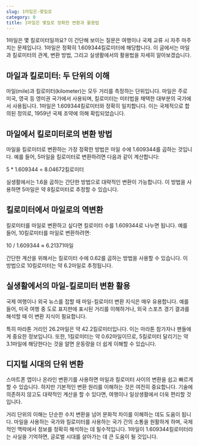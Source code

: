 ```yaml
---
slug: 1마일은-몇킬로
category: 0
title: 1마일은 몇킬로 정확한 변환과 활용법
---
```


1마일은 몇 킬로미터일까요? 이 간단해 보이는 질문은 여행이나 국제 교류 시 자주 마주치는 문제입니다. 1마일은 정확히 1.609344킬로미터에 해당합니다. 이 글에서는 마일과 킬로미터의 관계, 변환 방법, 그리고 실생활에서의 활용법을 자세히 알아보겠습니다.

## 마일과 킬로미터: 두 단위의 이해

마일(mile)과 킬로미터(kilometer)는 모두 거리를 측정하는 단위입니다. 마일은 주로 미국, 영국 등 영미권 국가에서 사용되며, 킬로미터는 미터법을 채택한 대부분의 국가에서 사용됩니다. 1마일은 1.609344킬로미터와 정확히 일치합니다. 이는 국제적으로 합의된 정의로, 1959년 국제 조약에 의해 확립되었습니다.

## 마일에서 킬로미터로의 변환 방법

마일을 킬로미터로 변환하는 가장 정확한 방법은 마일 수에 1.609344를 곱하는 것입니다. 예를 들어, 5마일을 킬로미터로 변환하려면 다음과 같이 계산합니다:

5 \* 1.609344 = 8.04672킬로미터

실생활에서는 1.6을 곱하는 간단한 방법으로 대략적인 변환이 가능합니다. 이 방법을 사용하면 5마일은 약 8킬로미터로 추정할 수 있습니다.

## 킬로미터에서 마일로의 역변환

킬로미터를 마일로 변환하고 싶다면 킬로미터 수를 1.609344로 나누면 됩니다. 예를 들어, 10킬로미터를 마일로 변환하려면:

10 / 1.609344 ≈ 6.21371마일

간단한 계산을 위해서는 킬로미터 수에 0.62를 곱하는 방법을 사용할 수 있습니다. 이 방법으로 10킬로미터는 약 6.2마일로 추정됩니다.

## 실생활에서의 마일-킬로미터 변환 활용

국제 여행이나 외국 뉴스를 접할 때 마일-킬로미터 변환 지식은 매우 유용합니다. 예를 들어, 미국 여행 중 도로 표지판에 표시된 거리를 이해하거나, 외국 스포츠 경기 결과를 해석할 때 이 변환 지식이 필요합니다.

특히 마라톤 거리인 26.2마일은 약 42.2킬로미터입니다. 이는 마라톤 참가자나 팬들에게 중요한 정보입니다. 또한, 1킬로미터는 약 0.62마일이므로, 5킬로미터 달리기는 약 3.1마일에 해당한다는 것을 알면 운동량을 더 쉽게 이해할 수 있습니다.

## 디지털 시대의 단위 변환

스마트폰 앱이나 온라인 변환기를 사용하면 마일과 킬로미터 사이의 변환을 쉽고 빠르게 할 수 있습니다. 하지만 기본적인 변환 원리를 이해하는 것은 여전히 중요합니다. 기술에 의존하지 않고도 대략적인 계산을 할 수 있다면, 여행이나 일상생활에서 더욱 편리할 것입니다.

거리 단위의 이해는 단순한 수치 변환을 넘어 문화적 차이를 이해하는 데도 도움이 됩니다. 마일을 사용하는 국가와 킬로미터를 사용하는 국가 간의 소통을 원활하게 하며, 국제적인 맥락에서 정보를 정확히 해석하는 데 필수적입니다. 1마일이 1.609344킬로미터라는 사실을 기억하면, 글로벌 시대를 살아가는 데 큰 도움이 될 것입니다.